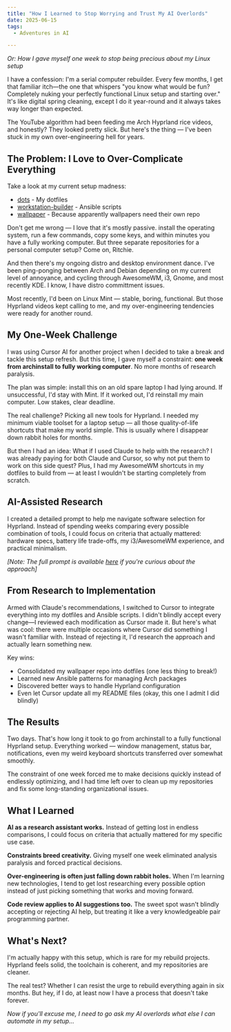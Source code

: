 ```yaml
---
title: "How I Learned to Stop Worrying and Trust My AI Overlords"
date: 2025-06-15
tags:
  - Adventures in AI

---
```


*Or: How I gave myself one week to stop being precious about my Linux setup*

I have a confession: I'm a serial computer rebuilder. Every few months, I get that familiar itch—the one that whispers "you know what would be fun? Completely nuking your perfectly functional Linux setup and starting over." It's like digital spring cleaning, except I do it year-round and it always takes way longer than expected.

The YouTube algorithm had been feeding me Arch Hyprland rice videos, and honestly? They looked pretty slick. But here's the thing — I've been stuck in my own over-engineering hell for years.

<!-- more //-->

## The Problem: I Love to Over-Complicate Everything

Take a look at my current setup madness:

- [dots](https://github.com/rsmacapinlac/dots) - My dotfiles
- [workstation-builder](https://github.com/rsmacapinlac/workstation-builder) - Ansible scripts
- [wallpaper](https://github.com/rsmacapinlac/wallpaper) - Because apparently wallpapers need their own repo

Don't get me wrong — I love that it's mostly passive. install the operating system, run a few commands, copy some keys, and within minutes you have a fully working computer. But three separate repositories for a personal computer setup? Come on, Ritchie.

And then there's my ongoing distro and desktop environment dance. I've been ping-ponging between Arch and Debian depending on my current level of annoyance, and cycling through AwesomeWM, i3, Gnome, and most recently KDE. I know, I have distro committment issues.

Most recently, I'd been on Linux Mint — stable, boring, functional. But those Hyprland videos kept calling to me, and my over-engineering tendencies were ready for another round.

## My One-Week Challenge

I was using Cursor AI for another project when I decided to take a break and tackle this setup refresh. But this time, I gave myself a constraint: **one week from archinstall to fully working computer**. No more months of research paralysis.

The plan was simple: install this on an old spare laptop I had lying around. If unsuccessful, I'd stay with Mint. If it worked out, I'd reinstall my main computer. Low stakes, clear deadline.

The real challenge? Picking all new tools for Hyprland. I needed my minimum viable toolset for a laptop setup — all those quality-of-life shortcuts that make my world simple. This is usually where I disappear down rabbit holes for months.

But then I had an idea: What if I used Claude to help with the research? I was already paying for both Claude and Cursor, so why not put them to work on this side quest? Plus, I had my AwesomeWM shortcuts in my dotfiles to build from — at least I wouldn't be starting completely from scratch.

## AI-Assisted Research

I created a detailed prompt to help me navigate software selection for Hyprland. Instead of spending weeks comparing every possible combination of tools, I could focus on criteria that actually mattered: hardware specs, battery life trade-offs, my i3/AwesomeWM experience, and practical minimalism.

*[Note: The full prompt is available [here](/files/2025-06-15/hyprland-prompt.txt) if you're curious about the approach]*

## From Research to Implementation

Armed with Claude's recommendations, I switched to Cursor to integrate everything into my dotfiles and Ansible scripts. I didn't blindly accept every change—I reviewed each modification as Cursor made it. But here's what was cool: there were multiple occasions where Cursor did something I wasn't familiar with. Instead of rejecting it, I'd research the approach and actually learn something new.

Key wins:

- Consolidated my wallpaper repo into dotfiles (one less thing to break!)
- Learned new Ansible patterns for managing Arch packages
- Discovered better ways to handle Hyprland configuration
- Even let Cursor update all my README files (okay, this one I admit I did blindly)

## The Results

Two days. That's how long it took to go from archinstall to a fully functional Hyprland setup. Everything worked — window management, status bar, notifications, even my weird keyboard shortcuts transferred over somewhat smoothly.

The constraint of one week forced me to make decisions quickly instead of endlessly optimizing, and I had time left over to clean up my repositories and fix some long-standing organizational issues.

## What I Learned

**AI as a research assistant works.** Instead of getting lost in endless comparisons, I could focus on criteria that actually mattered for my specific use case.

**Constraints breed creativity.** Giving myself one week eliminated analysis paralysis and forced practical decisions.

**Over-engineering is often just falling down rabbit holes.** When I'm learning new technologies, I tend to get lost researching every possible option instead of just picking something that works and moving forward.

**Code review applies to AI suggestions too.** The sweet spot wasn't blindly accepting or rejecting AI help, but treating it like a very knowledgeable pair programming partner.

## What's Next?

I'm actually happy with this setup, which is rare for my rebuild projects. Hyprland feels solid, the toolchain is coherent, and my repositories are cleaner. 

The real test? Whether I can resist the urge to rebuild everything again in six months. But hey, if I do, at least now I have a process that doesn't take forever.

*Now if you'll excuse me, I need to go ask my AI overlords what else I can automate in my setup...*
